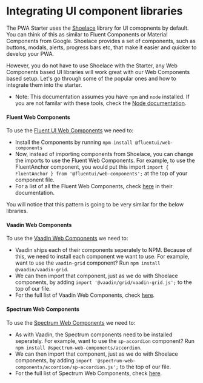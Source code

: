 # Integrating UI component libraries

The PWA Starter uses the [Shoelace](https://shoelace.style/) library for UI comopnents by default. You can think of this as similar to Fluent Components or Material Components from Google. Shoelace provides a set of components, such as buttons, modals, alerts, progress bars etc, that make it easier and quicker to develop your PWA. 

However, you do not have to use Shoelace with the Starter, any Web Components based UI libraries will work great with our Web Components based setup. Let's go through some of the popular ones and how to integrate them into the starter.

* Note: This documentation assumes you have `npm` and `node` installed. If you are not familar with these tools, check the [Node documentation](https://nodejs.org/en/).


#### Fluent Web Components

To use the [Fluent UI Web Components](https://github.com/microsoft/fluentui/tree/master/packages/web-components) we need to:

- Install the Components by running `npm install @fluentui/web-components` 
- Now, instead of importing components from Shoelace, you can change the imports to use the Fluent Web Components.    For example, to use the FluentAnchor component, you would put this import `import { FluentAnchor } from '@fluentui/web-components';` at the top of your component file.
- For a list of all the Fluent Web Components, check [here](https://docs.microsoft.com/en-us/fluent-ui/web-components/components/overview) in their documentation.

You will notice that this pattern is going to be very similar for the below libraries.

#### Vaadin Web Components
To use the [Vaadin Web Components](https://github.com/vaadin/web-components) we need to:

- Vaadin ships each of their components seperately to NPM. Because of this, we need to install each component we want to use. For example, want to use the `vaadin-grid` component? Run `npm install @vaadin/vaadin-grid`.
- We can then import that component, just as we do with Shoelace components, by adding `import '@vaadin/grid/vaadin-grid.js';` to the top of our file.
- For the full list of Vaadin Web Components, check [here](https://github.com/vaadin/web-components#core-components).

#### Spectrum Web Components
To use the [Spectrum Web Components](https://opensource.adobe.com/spectrum-web-components/getting-started/) we need to: 

- As with Vaadin, the Spectrum components need to be installed seperately. For example, want to use the `sp-accordion` component? Run `npm install @spectrum-web-components/accordion`.
- We can then import that component, just as we do with Shoelace components, by adding `import '@spectrum-web-components/accordion/sp-accordion.js';` to the top of our file.
- For the full list of Spectrum Web Components, check [here](https://github.com/vaadin/web-components#core-components).